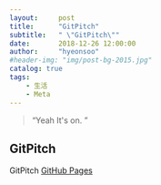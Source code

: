 ```yaml
---
layout:     post
title:      "GitPitch"
subtitle:   " \"GitPitch\""
date:       2018-12-26 12:00:00
author:     "hyeonsoo"
#header-img: "img/post-bg-2015.jpg"
catalog: true
tags:
    - 生活
    - Meta
---
```


> “Yeah It's on. ”


## GitPitch

GitPitch [GitHub Pages](https://gitpitch.com/phs4530/namba1#/)
